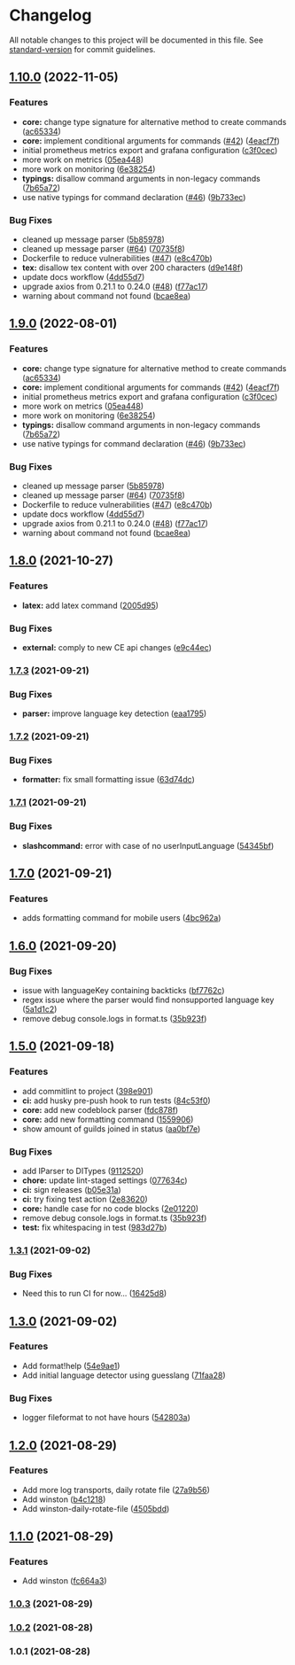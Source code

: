 # Changelog

All notable changes to this project will be documented in this file. See [standard-version](https://github.com/conventional-changelog/standard-version) for commit guidelines.

## [1.10.0](https://github.com/tatupesonen/formatbot/compare/v1.8.0...v1.10.0) (2022-11-05)


### Features

* **core:** change type signature for alternative method to create commands ([ac65334](https://github.com/tatupesonen/formatbot/commit/ac65334f1da653b73acdad1da5b087d50f430822))
* **core:** implement conditional arguments for commands ([#42](https://github.com/tatupesonen/formatbot/issues/42)) ([4eacf7f](https://github.com/tatupesonen/formatbot/commit/4eacf7f6746c9ba69d69f27e39b1418661ff89cb))
* initial prometheus metrics export and grafana configuration ([c3f0cec](https://github.com/tatupesonen/formatbot/commit/c3f0cecf8df65a8b3d0723b3dc0a6e3d43eb1d29))
* more work on metrics ([05ea448](https://github.com/tatupesonen/formatbot/commit/05ea448c10acb407fdf411b834a89e9b3fef044f))
* more work on monitoring ([6e38254](https://github.com/tatupesonen/formatbot/commit/6e38254d452aa0c90f332718165d5f99721a0fb6))
* **typings:** disallow command arguments in non-legacy commands ([7b65a72](https://github.com/tatupesonen/formatbot/commit/7b65a72bba618bfa432136c5a2aa52706c053034))
* use native typings for command declaration ([#46](https://github.com/tatupesonen/formatbot/issues/46)) ([9b733ec](https://github.com/tatupesonen/formatbot/commit/9b733ec45c075fba2f4ae4bbabc4a0837130b7ed))


### Bug Fixes

* cleaned up message parser ([5b85978](https://github.com/tatupesonen/formatbot/commit/5b859782873a0d15ae58b6bfe8c3a62640c0d9a1))
* cleaned up message parser ([#64](https://github.com/tatupesonen/formatbot/issues/64)) ([70735f8](https://github.com/tatupesonen/formatbot/commit/70735f8728aaedb97590e006a500f8b87f81e630))
* Dockerfile to reduce vulnerabilities ([#47](https://github.com/tatupesonen/formatbot/issues/47)) ([e8c470b](https://github.com/tatupesonen/formatbot/commit/e8c470b033c38d0ff222e101d16c38a559396de3))
* **tex:** disallow tex content with over 200 characters ([d9e148f](https://github.com/tatupesonen/formatbot/commit/d9e148f3d9c4e37dcf695501ef77cb795f54697b))
* update docs workflow ([4dd55d7](https://github.com/tatupesonen/formatbot/commit/4dd55d7e48ab2b116f772f2909b5f9fdc832452f))
* upgrade axios from 0.21.1 to 0.24.0 ([#48](https://github.com/tatupesonen/formatbot/issues/48)) ([f77ac17](https://github.com/tatupesonen/formatbot/commit/f77ac174dbc2a17931565f0fcc5fd61659b90e6a))
* warning about command not found ([bcae8ea](https://github.com/tatupesonen/formatbot/commit/bcae8ea72a785151bbace9e08f101a85c19055d8))

## [1.9.0](https://github.com/tatupesonen/formatbot/compare/v1.8.0...v1.9.0) (2022-08-01)


### Features

* **core:** change type signature for alternative method to create commands ([ac65334](https://github.com/tatupesonen/formatbot/commit/ac65334f1da653b73acdad1da5b087d50f430822))
* **core:** implement conditional arguments for commands ([#42](https://github.com/tatupesonen/formatbot/issues/42)) ([4eacf7f](https://github.com/tatupesonen/formatbot/commit/4eacf7f6746c9ba69d69f27e39b1418661ff89cb))
* initial prometheus metrics export and grafana configuration ([c3f0cec](https://github.com/tatupesonen/formatbot/commit/c3f0cecf8df65a8b3d0723b3dc0a6e3d43eb1d29))
* more work on metrics ([05ea448](https://github.com/tatupesonen/formatbot/commit/05ea448c10acb407fdf411b834a89e9b3fef044f))
* more work on monitoring ([6e38254](https://github.com/tatupesonen/formatbot/commit/6e38254d452aa0c90f332718165d5f99721a0fb6))
* **typings:** disallow command arguments in non-legacy commands ([7b65a72](https://github.com/tatupesonen/formatbot/commit/7b65a72bba618bfa432136c5a2aa52706c053034))
* use native typings for command declaration ([#46](https://github.com/tatupesonen/formatbot/issues/46)) ([9b733ec](https://github.com/tatupesonen/formatbot/commit/9b733ec45c075fba2f4ae4bbabc4a0837130b7ed))


### Bug Fixes

* cleaned up message parser ([5b85978](https://github.com/tatupesonen/formatbot/commit/5b859782873a0d15ae58b6bfe8c3a62640c0d9a1))
* cleaned up message parser ([#64](https://github.com/tatupesonen/formatbot/issues/64)) ([70735f8](https://github.com/tatupesonen/formatbot/commit/70735f8728aaedb97590e006a500f8b87f81e630))
* Dockerfile to reduce vulnerabilities ([#47](https://github.com/tatupesonen/formatbot/issues/47)) ([e8c470b](https://github.com/tatupesonen/formatbot/commit/e8c470b033c38d0ff222e101d16c38a559396de3))
* update docs workflow ([4dd55d7](https://github.com/tatupesonen/formatbot/commit/4dd55d7e48ab2b116f772f2909b5f9fdc832452f))
* upgrade axios from 0.21.1 to 0.24.0 ([#48](https://github.com/tatupesonen/formatbot/issues/48)) ([f77ac17](https://github.com/tatupesonen/formatbot/commit/f77ac174dbc2a17931565f0fcc5fd61659b90e6a))
* warning about command not found ([bcae8ea](https://github.com/tatupesonen/formatbot/commit/bcae8ea72a785151bbace9e08f101a85c19055d8))

## [1.8.0](https://github.com/tatupesonen/formatbot/compare/v1.7.3...v1.8.0) (2021-10-27)


### Features

* **latex:** add latex command ([2005d95](https://github.com/tatupesonen/formatbot/commit/2005d953ccc331bcc0108ce16e669980e436ef45))


### Bug Fixes

* **external:** comply to new CE api changes ([e9c44ec](https://github.com/tatupesonen/formatbot/commit/e9c44ec0c128185b6513d364c941fa171f86398f))

### [1.7.3](https://github.com/tatupesonen/formatbot/compare/v1.7.2...v1.7.3) (2021-09-21)


### Bug Fixes

* **parser:** improve language key detection ([eaa1795](https://github.com/tatupesonen/formatbot/commit/eaa17953e4fedbbf6d2bbf781f4bbe22795b3a49))

### [1.7.2](https://github.com/tatupesonen/formatbot/compare/v1.7.1...v1.7.2) (2021-09-21)


### Bug Fixes

* **formatter:** fix small formatting issue ([63d74dc](https://github.com/tatupesonen/formatbot/commit/63d74dc7c5fa28fa2b28bcc63fc8e472718b06b3))

### [1.7.1](https://github.com/tatupesonen/formatbot/compare/v1.7.0...v1.7.1) (2021-09-21)


### Bug Fixes

* **slashcommand:** error with case of no userInputLanguage ([54345bf](https://github.com/tatupesonen/formatbot/commit/54345bf54c6bb781db526c98a9f195f820cac2b6))

## [1.7.0](https://github.com/tatupesonen/formatbot/compare/v1.6.0...v1.7.0) (2021-09-21)


### Features

* adds formatting command for mobile users ([4bc962a](https://github.com/tatupesonen/formatbot/commit/4bc962a94aeecb05cefb319a7bbf345bd3720a36))

## [1.6.0](https://github.com/tatupesonen/formatbot/compare/v1.5.0-deploy...v1.6.0) (2021-09-20)

### Bug Fixes
* issue with languageKey containing backticks ([bf7762c](https://github.com/tatupesonen/formatbot/commit/bf7762c085e89804ce78f8bf1fc6e1c74382a0f1))
* regex issue where the parser would find nonsupported language key ([5a1d1c2](https://github.com/tatupesonen/formatbot/commit/5a1d1c2b7941a34d8367251827c05d2276f0cb5e))
* remove debug console.logs in format.ts ([35b923f](https://github.com/tatupesonen/formatbot/commit/35b923f6fd592bdd41d9e6690f6c9b9214a07dac))


## [1.5.0](https://github.com/tatupesonen/formatbot/compare/v1.5.0-deploy...v1.5.0) (2021-09-18)


### Features

* add commitlint to project ([398e901](https://github.com/tatupesonen/formatbot/commit/398e9010ffad8c626e089830d284068ce1af14bf))
* **ci:** add husky pre-push hook to run tests ([84c53f0](https://github.com/tatupesonen/formatbot/commit/84c53f065b9390179b764e0296c2d35e08b654e5))
* **core:** add new codeblock parser ([fdc878f](https://github.com/tatupesonen/formatbot/commit/fdc878fb1f362088cad45dd1024abbd119df397e))
* **core:** add new formatting command ([1559906](https://github.com/tatupesonen/formatbot/commit/1559906d7197717fbf9e4c97e4e1e6ff170463af))
* show amount of guilds joined in status ([aa0bf7e](https://github.com/tatupesonen/formatbot/commit/aa0bf7e602616184ad5113d1fe610ae0a606ee56))


### Bug Fixes

* add IParser to DITypes ([9112520](https://github.com/tatupesonen/formatbot/commit/9112520e210fe69e8786753ce9b9f4994d99c651))
* **chore:** update lint-staged settings ([077634c](https://github.com/tatupesonen/formatbot/commit/077634c7b9d3b249b95ce010291003612ea57440))
* **ci:** sign releases ([b05e31a](https://github.com/tatupesonen/formatbot/commit/b05e31abe9a9481e4103f9c645d0252cb665a7a6))
* **ci:** try fixing test action ([2e83620](https://github.com/tatupesonen/formatbot/commit/2e836208adbf8540537d4fca3701e12ba3dc5abe))
* **core:** handle case for no code blocks ([2e01220](https://github.com/tatupesonen/formatbot/commit/2e01220ee798913fe89c3333ba2346325cdfa986))
* remove debug console.logs in format.ts ([35b923f](https://github.com/tatupesonen/formatbot/commit/35b923f6fd592bdd41d9e6690f6c9b9214a07dac))
* **test:** fix whitespacing in test ([983d27b](https://github.com/tatupesonen/formatbot/commit/983d27b7e9119cb2f903d69fd78a465a9c292b68))

### [1.3.1](https://github.com/tatupesonen/formatbot/compare/v1.3.0-fix-tensorflow...v1.3.1) (2021-09-02)


### Bug Fixes

* Need this to run CI for now... ([16425d8](https://github.com/tatupesonen/formatbot/commit/16425d8b1eea6ae88aa8376a3233f2da14efbfaf))

## [1.3.0](https://github.com/tatupesonen/formatbot/compare/v1.2.1...v1.3.0) (2021-09-02)


### Features

* Add format!help ([54e9ae1](https://github.com/tatupesonen/formatbot/commit/54e9ae1931bb56c89b42385a30a5fce24cda8f8e))
* Add initial language detector using guesslang ([71faa28](https://github.com/tatupesonen/formatbot/commit/71faa282cb732bfa0d6b956d91970572d52d4d06))


### Bug Fixes

* logger fileformat to not have hours ([542803a](https://github.com/tatupesonen/formatbot/commit/542803ab46fa81c81cdf95e728c556476665d02b))

## [1.2.0](https://github.com/tatupesonen/formatbot/compare/v1.1.0...v1.2.0) (2021-08-29)


### Features

* Add more log transports, daily rotate file ([27a9b56](https://github.com/tatupesonen/formatbot/commit/27a9b569d437bd196fd8f960b7576740f61fa3aa))
* Add winston ([b4c1218](https://github.com/tatupesonen/formatbot/commit/b4c1218c4ae3b6ad07b227dc1292fcfe4fd2688b))
* Add winston-daily-rotate-file ([4505bdd](https://github.com/tatupesonen/formatbot/commit/4505bddb2ffbeb1a68f9150cbd435d781f3107e7))

## [1.1.0](https://github.com/tatupesonen/formatbot/compare/v1.0.3...v1.1.0) (2021-08-29)


### Features

* Add winston ([fc664a3](https://github.com/tatupesonen/formatbot/commit/fc664a37a07323590b18a122c9fd2dc1719fcf10))

### [1.0.3](https://github.com/tatupesonen/formatbot/compare/v1.0.2...v1.0.3) (2021-08-29)

### [1.0.2](https://github.com/tatupesonen/formatbot/compare/v1.0.1...v1.0.2) (2021-08-28)

### 1.0.1 (2021-08-28)
